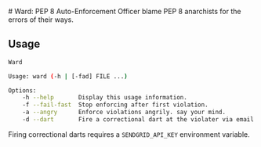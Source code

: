 # Ward: PEP 8 Auto-Enforcement Officer
blame PEP 8 anarchists for the errors of their ways.

## Usage
```sh
Ward

Usage: ward (-h | [-fad] FILE ...)

Options:
    -h --help       Display this usage information.
    -f --fail-fast  Stop enforcing after first violation.
    -a --angry      Enforce violations angrily. say your mind.
    -d --dart       Fire a correctional dart at the violater via email.
```

Firing correctional darts requires a `SENDGRID_API_KEY` environment variable.
